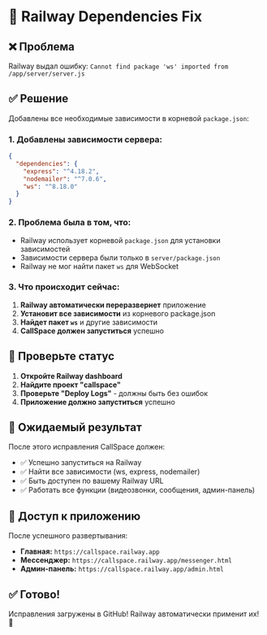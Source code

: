 # 🔧 Railway Dependencies Fix

## ❌ Проблема
Railway выдал ошибку: `Cannot find package 'ws' imported from /app/server/server.js`

## ✅ Решение
Добавлены все необходимые зависимости в корневой `package.json`:

### 1. **Добавлены зависимости сервера:**
```json
{
  "dependencies": {
    "express": "^4.18.2",
    "nodemailer": "^7.0.6", 
    "ws": "^8.18.0"
  }
}
```

### 2. **Проблема была в том, что:**
- Railway использует корневой `package.json` для установки зависимостей
- Зависимости сервера были только в `server/package.json`
- Railway не мог найти пакет `ws` для WebSocket

### 3. **Что происходит сейчас:**
1. **Railway автоматически переразвернет** приложение
2. **Установит все зависимости** из корневого package.json
3. **Найдет пакет `ws`** и другие зависимости
4. **CallSpace должен запуститься** успешно

## 🎯 Проверьте статус

1. **Откройте Railway dashboard**
2. **Найдите проект "callspace"**
3. **Проверьте "Deploy Logs"** - должны быть без ошибок
4. **Приложение должно запуститься** успешно

## 🎉 Ожидаемый результат

После этого исправления CallSpace должен:
- ✅ Успешно запуститься на Railway
- ✅ Найти все зависимости (ws, express, nodemailer)
- ✅ Быть доступен по вашему Railway URL
- ✅ Работать все функции (видеозвонки, сообщения, админ-панель)

## 🔗 Доступ к приложению

После успешного развертывания:
- **Главная:** `https://callspace.railway.app`
- **Мессенджер:** `https://callspace.railway.app/messenger.html`
- **Админ-панель:** `https://callspace.railway.app/admin.html`

## ✅ Готово!

Исправления загружены в GitHub! Railway автоматически применит их! 🚀
